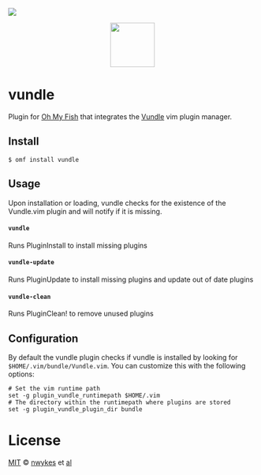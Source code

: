 ![][license-badge]

<div align="center">
  <a href="http://github.com/oh-my-fish/oh-my-fish">
  <img width=90px  src="https://cloud.githubusercontent.com/assets/8317250/8510172/f006f0a4-230f-11e5-98b6-5c2e3c87088f.png">
  </a>
</div>

# vundle

Plugin for [Oh My Fish][omf-link] that integrates the [Vundle] vim plugin manager.

## Install

```fish
$ omf install vundle
```

## Usage

Upon installation or loading, vundle checks for the existence of the Vundle.vim plugin and will notify if it is missing.

#### `vundle`

Runs PluginInstall to install missing plugins

#### `vundle-update`

Runs PluginUpdate to install missing plugins and update out of date plugins

#### `vundle-clean`

Runs PluginClean! to remove unused plugins

## Configuration

By default the vundle plugin checks if vundle is installed by looking for
`$HOME/.vim/bundle/Vundle.vim`. You can customize this with the following
options:

```fish
# Set the vim runtime path
set -g plugin_vundle_runtimepath $HOME/.vim
# The directory within the runtimepath where plugins are stored
set -g plugin_vundle_plugin_dir bundle
```

# License

[MIT][mit] © [nwykes][author] et [al][contributors]


[mit]:            http://opensource.org/licenses/MIT
[author]:         http://github.com/nwykes
[contributors]:   https://github.com/nwykes/plugin-vundle/graphs/contributors
[omf-link]:       https://www.github.com/oh-my-fish/oh-my-fish

[license-badge]:  https://img.shields.io/badge/license-MIT-007EC7.svg?style=flat-square
[Vundle]:         http://github.com/VundleVim/Vundle.vim
